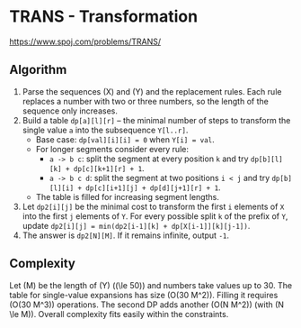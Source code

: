 # TRANS - Transformation
https://www.spoj.com/problems/TRANS/

## Algorithm
1. Parse the sequences \(X\) and \(Y\) and the replacement rules.  Each rule
   replaces a number with two or three numbers, so the length of the
   sequence only increases.
2. Build a table `dp[a][l][r]` – the minimal number of steps to transform the
   single value `a` into the subsequence `Y[l..r]`.
   * Base case: `dp[val][i][i] = 0` when `Y[i] = val`.
   * For longer segments consider every rule:
     * `a -> b c`: split the segment at every position `k` and try
       `dp[b][l][k] + dp[c][k+1][r] + 1`.
     * `a -> b c d`: split the segment at two positions `i < j` and try
       `dp[b][l][i] + dp[c][i+1][j] + dp[d][j+1][r] + 1`.
   * The table is filled for increasing segment lengths.
3. Let `dp2[i][j]` be the minimal cost to transform the first `i` elements of
   `X` into the first `j` elements of `Y`.  For every possible split `k` of
   the prefix of `Y`, update
   `dp2[i][j] = min(dp2[i-1][k] + dp[X[i-1]][k][j-1])`.
4. The answer is `dp2[N][M]`.  If it remains infinite, output `-1`.

## Complexity
Let \(M\) be the length of \(Y\) (\(\le 50\)) and numbers take values up to 30.
The table for single-value expansions has size \(O(30 M^2)\).  Filling it
requires \(O(30 M^3)\) operations.  The second DP adds another
\(O(N M^2)\) (with \(N \le M\)).  Overall complexity fits easily within the
constraints.
